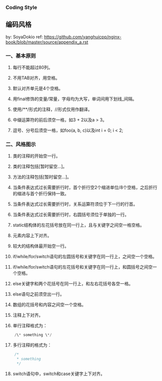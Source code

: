 ### Coding Style

## 编码风格

by: SoyaDokio
ref: https://github.com/yanghuicpp/nginx-book/blob/master/source/appendix_a.rst

### 一、基本原则

1. 每行不能超过80列。

2. 不用TAB对齐，用空格。

3. 默认对齐单元是4个空格。

4. 用final修饰的变量/常量，字母均为大写，单词间用下划线_间隔。

5. 使用/**/形式的注释，//形式仅用作翻译。

6. 中缀运算符的前后须空一格，如3 + 2以及a > 3。

7. 逗号、分号后须空一格，如foo(a, b, c)以及int i = 0; i < 2;

### 二、风格图示

01. 类的注释的开始空一行。

02. 类的注释包括[暂时留空...]。

03. 方法的注释包括[暂时留空...]。

04. 当条件表达式过长需要折行时，首个折行空2个缩进单位/8个空格，之后折行的缩进与首个折行保持一致。

05. 当条件表达式过长需要折行时，关系运算符须位于下一行的行首。

06. 当条件表达式过长需要折行时，右圆括号须位于单独的一行。

07. static结构体的左花括号放在同一行上，且与关键字之间空一格空格。

08. 元素内容上下对齐。

09. 较大的结构体最开始空一行。

10. if/while/for/switch语句的左圆括号和关键字在同一行上，之间空一个空格。

11. if/while/for/switch语句的左花括号和关键字在同一行上，和圆括号之间空一个空格。

12. else关键字和两个花括号在同一行上，和左右花括号各空一格。

13. else语句之前须空出一行。

14. 数组的花括号和内容之间空一个空格。

15. 注释上下对齐。

16. 单行注释格式为：
```java
    /\* something \*/
```

17. 多行注释的格式为：
```java
    /*
     * something
     */
```

18. switch语句中，switch和case关键字上下对齐。
